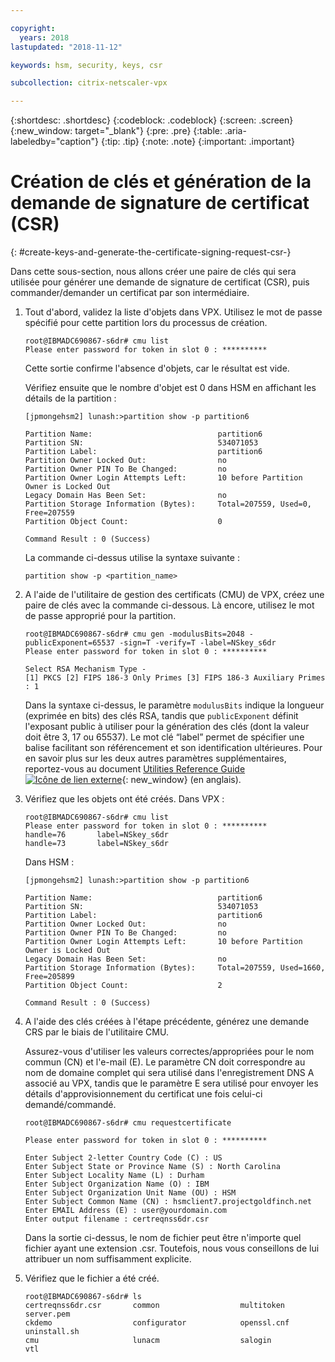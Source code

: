 ```yaml
---

copyright:
  years: 2018
lastupdated: "2018-11-12"

keywords: hsm, security, keys, csr

subcollection: citrix-netscaler-vpx

---
```


{:shortdesc: .shortdesc}
{:codeblock: .codeblock}
{:screen: .screen}
{:new_window: target="_blank"}
{:pre: .pre}
{:table: .aria-labeledby="caption"}
{:tip: .tip}
{:note: .note}
{:important: .important}

# Création de clés et génération de la demande de signature de certificat (CSR)
{: #create-keys-and-generate-the-certificate-signing-request-csr-}

Dans cette sous-section, nous allons créer une paire de clés qui sera utilisée pour générer une demande de signature de certificat (CSR), puis commander/demander un certificat par son intermédiaire.

1.	Tout d'abord, validez la liste d'objets dans VPX. Utilisez le mot de passe spécifié pour cette partition lors du processus de création.

	```
	root@IBMADC690867-s6dr# cmu list
	Please enter password for token in slot 0 : **********
	```

	Cette sortie confirme l'absence d'objets, car le résultat est vide.

	Vérifiez ensuite que le nombre d'objet est 0 dans HSM en affichant les détails de la partition :

	```
	[jpmongehsm2] lunash:>partition show -p partition6

	Partition Name:                            partition6
	Partition SN:                              534071053
	Partition Label:                           partition6
	Partition Owner Locked Out:                no
	Partition Owner PIN To Be Changed:         no
	Partition Owner Login Attempts Left:       10 before Partition Owner is Locked Out
	Legacy Domain Has Been Set:                no
	Partition Storage Information (Bytes):     Total=207559, Used=0, Free=207559
	Partition Object Count:                    0

	Command Result : 0 (Success)
	```

	La commande ci-dessus utilise la syntaxe suivante :

	```
	partition show -p <partition_name>
	```

2.	A l'aide de l'utilitaire de gestion des certificats (CMU) de VPX, créez une paire de clés avec la commande ci-dessous. Là encore, utilisez le mot de passe approprié pour la partition.

	```
	root@IBMADC690867-s6dr# cmu gen -modulusBits=2048 -publicExponent=65537 -sign=T -verify=T -label=NSkey_s6dr
	Please enter password for token in slot 0 : **********

	Select RSA Mechanism Type - 
	[1] PKCS [2] FIPS 186-3 Only Primes [3] FIPS 186-3 Auxiliary Primes : 1
	```

	Dans la syntaxe ci-dessus, le paramètre `modulusBits` indique la longueur (exprimée en bits) des clés RSA, tandis que `publicExponent` définit l'exposant public à utiliser pour la génération des clés (dont la valeur doit être 3, 17 ou 65537). Le mot clé “label” permet de spécifier une balise facilitant son référencement et son identification ultérieures. Pour en savoir plus sur les deux autres paramètres supplémentaires, reportez-vous au document [Utilities Reference Guide ![Icône de lien externe](../../icons/launch-glyph.svg "Icône de lien externe")](https://public.dhe.ibm.com/cloud/bluemix/network/vpx/utilities_reference_guide.pdf){: new_window} (en anglais).

3.	Vérifiez que les objets ont été créés. Dans VPX :

	```
	root@IBMADC690867-s6dr# cmu list
	Please enter password for token in slot 0 : **********
	handle=76       label=NSkey_s6dr
	handle=73       label=NSkey_s6dr
	```

	Dans HSM :

	```
	[jpmongehsm2] lunash:>partition show -p partition6

	Partition Name:                            partition6
	Partition SN:                              534071053
	Partition Label:                           partition6
	Partition Owner Locked Out:                no
	Partition Owner PIN To Be Changed:         no
	Partition Owner Login Attempts Left:       10 before Partition Owner is Locked Out
	Legacy Domain Has Been Set:                no
	Partition Storage Information (Bytes):     Total=207559, Used=1660,  Free=205899
	Partition Object Count:                    2

	Command Result : 0 (Success)
	```

4.	A l'aide des clés créées à l'étape précédente, générez une demande CRS par le biais de l'utilitaire CMU.

	Assurez-vous d'utiliser les valeurs correctes/appropriées pour le nom commun (CN) et l'e-mail (E). Le paramètre CN doit correspondre au nom de domaine complet qui sera utilisé dans l'enregistrement DNS A associé au VPX, tandis que le paramètre E sera utilisé pour envoyer les détails d'approvisionnement du certificat une fois celui-ci demandé/commandé.

	```
	root@IBMADC690867-s6dr# cmu requestcertificate

	Please enter password for token in slot 0 : **********

	Enter Subject 2-letter Country Code (C) : US
	Enter Subject State or Province Name (S) : North Carolina
	Enter Subject Locality Name (L) : Durham
	Enter Subject Organization Name (O) : IBM
	Enter Subject Organization Unit Name (OU) : HSM
	Enter Subject Common Name (CN) : hsmclient7.projectgoldfinch.net   
	Enter EMAIL Address (E) : user@yourdomain.com
	Enter output filename : certreqnss6dr.csr
	```

	Dans la sortie ci-dessus, le nom de fichier peut être n'importe quel fichier ayant une extension .csr. Toutefois, nous vous conseillons de lui attribuer un nom suffisamment explicite.

5.	Vérifiez que le fichier a été créé.

	```
	root@IBMADC690867-s6dr# ls
	certreqnss6dr.csr       common                  multitoken              	server.pem
	ckdemo                  configurator            openssl.cnf             	uninstall.sh
	cmu                     lunacm                  salogin                 vtl
	```
